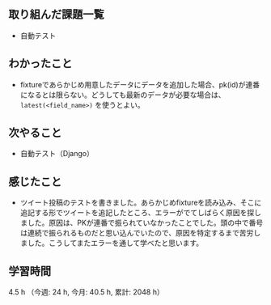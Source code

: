 ## 取り組んだ課題一覧
- 自動テスト

## わかったこと
- fixtureであらかじめ用意したデータにデータを追加した場合、pk(id)が連番になるとは限らない。どうしても最新のデータが必要な場合は、`latest(<field_name>)` を使うとよい。
    
## 次やること
- 自動テスト（Django）
    
## 感じたこと
- ツイート投稿のテストを書きました。あらかじめfixtureを読み込み、そこに追記する形でツイートを追記したところ、エラーがでてしばらく原因を探しました。原因は、PKが連番で振られていなかったことでした。頭の中で番号は連続で振られるものだと思い込んでいたので、原因を特定するまで苦労しました。こうしてまたエラーを通して学べたと思います。    
    
## 学習時間
4.5 h （今週: 24 h, 今月: 40.5 h, 累計: 2048 h）